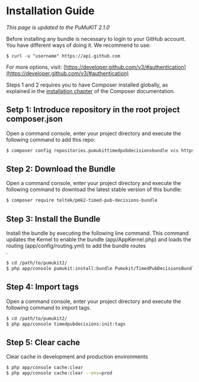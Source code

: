 Installation Guide
==================

*This page is updated to the PuMuKIT 2.1.0*

Before installing any bundle is necessary to login to your GitHub account. You have different ways of doing it. We recommend to use:

```
$ curl -u "username" https://api.github.com
```

For more options, visit: [https://developer.github.com/v3/#authentication](https://developer.github.com/v3/#authentication)


Steps 1 and 2 requires you to have Composer installed globally, as explained
in the [installation chapter](https://getcomposer.org/doc/00-intro.md)
of the Composer documentation.

Setp 1: Introduce repository in the root project composer.json
---------------------------------------------------------

Open a command console, enter your project directory and execute the
following command to add this repo:

```bash
$ composer config repositories.pumukittimedpubdecisionsbundle vcs https://github.com/teltek/PuMuKIT2-timed-pub-decisions-bundle.git
```

Step 2: Download the Bundle
---------------------------

Open a command console, enter your project directory and execute the
following command to download the latest stable version of this bundle:

```bash
$ composer require teltek/pmk2-timed-pub-decisions-bundle
```

Step 3: Install the Bundle
--------------------------

Install the bundle by executing the following line command. This command updates the Kernel to enable the bundle (app/AppKernel.php) and loads the routing (app/config/routing.yml) to add the bundle routes\
.

```bash
$ cd /path/to/pumukit2/
$ php app/console pumukit:install:bundle Pumukit/TimedPubDecisionsBundle/PumukitTimedPubDecisionsBundle
```


Step 4: Import tags
-------------------

Open a command console, enter your project directory and execute the
following command to import tags.

```bash
$ cd /path/to/pumukit2/
$ php app/console timedpubdecisions:init:tags
```

Step 5: Clear cache
-------------------

Clear cache in development and production environments

```bash
$ php app/console cache:clear
$ php app/console cache:clear --env=prod
```